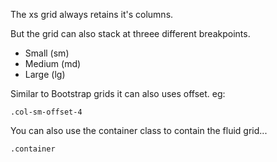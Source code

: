 The xs grid always retains it's columns.

But the grid can also stack at threee different breakpoints.

- Small (sm)
- Medium (md)
- Large (lg)


Similar to Bootstrap grids it can also uses offset. eg:


```
.col-sm-offset-4
```

You can also use the container class to contain the fluid grid...

```
.container
```
